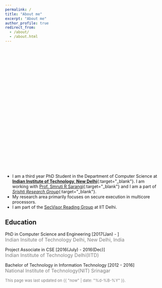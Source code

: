 ```yaml
---
permalink: /
title: "About me"
excerpt: "About me"
author_profile: true
redirect_from: 
  - /about/
  - /about.html
---
```


<p align="center" style='background:url(https://omais-shafi.github.io/images/profile.jpg?raw=true) no-repeat center center; background-size:cover; width:100%; height:400px;'>
  </p>

<!-- {% assign join_date = "22 July 2017"|date: "%m %Y" %}	
{% assign years = 'now'| minus : join_date  %} -->
* I am a third year PhD Student in the Department of Computer Science at [**Indian Institute of Technology, New Delhi**](http://www.iitd.ac.in/){:target="_blank"}. I am working with [Prof. Smruti R Sarangi](http://www.cse.iitd.ac.in/~srsarangi/){:target="_blank"} and I am a part of [*Srishti Research Group*](http://www.cse.iitd.ac.in/~srsarangi/research.html){:target="_blank"}.
* My research area primarily focuses on secure execution in multicore processors.
* I am part of the [SecVisor Reading Group](http://www.cse.iitd.ernet.in/~kumarsandeep/secvisor/) at IIT Delhi.


## Education
<p class="common_list bullet_list edu_list"> PhD in Computer Science and Engineering [2017(Jan) - ]
<br><font size="3" color="gray"> Indian Insitute of Technology Delhi, New Delhi, India</font>
</p>
<p class="common_list bullet_list edu_list"> Project Associate in CSE [2016(July) - 2016(Dec)]
<br><font size="3" color="gray"> Indian Institute of Technology Delhi(IITD)</font>
</p>
<p class="common_list bullet_list edu_list"> Bachelor of Technology in Information Technology [2012 - 2016]
<br><font size="3" color="gray"> National Institute of Technology(NIT) Srinagar</font>
</p>



<font size="2" color="gray">This page was last updated on {{ "now" | date: "%d-%B-%Y" }}.</font>
